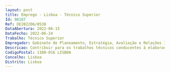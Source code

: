 ```yaml
--- 
layout: post
title: Emprego - Lisboa - Técnico Superior
Id: 98187
Ref: OE202206/0538
DataAbertura: 2022-06-15
DataFecho: 2022-06-24
Trabalho: Técnico Superior
Empregador: Gabinete de Planeamento, Estratégia, Avaliação e Relações Internacionais
Descricao: Contribuir para os trabalhos técnicos conducentes à elaboração de projeções macroeconómicas de curto e médio prazo, calibração do modelo macro econométrico e respetiva cenarização, no âmbito do apoio técnico à elaboração dos documentos de política económica
CodigoPostal: 1100-016 LISBOA
Concelho: Lisboa
Distrito: Lisboa
--- 
```

